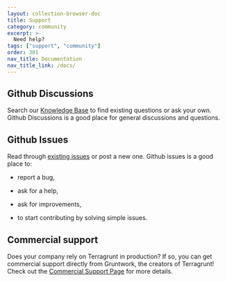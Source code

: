 ```yaml
---
layout: collection-browser-doc
title: Support
category: community
excerpt: >-
  Need help?
tags: ["support", "community"]
order: 301
nav_title: Documentation
nav_title_link: /docs/
---
```


## Github Discussions

Search our [Knowledge Base](https://github.com/gruntwork-io/knowledge-base/discussions) to find existing questions or ask your own. Github Discussions is a good place for general discussions and questions.

## Github Issues

Read through [existing issues](https://github.com/gruntwork-io/terragrunt/issues) or post a new one. Github issues is a good place to:

  - report a bug,

  - ask for a help,

  - ask for improvements,

  - to start contributing by solving simple issues.

## Commercial support

Does your company rely on Terragrunt in production? If so, you can get commercial support directly from Gruntwork, the creators of Terragrunt! Check out the [Commercial Support Page](https://github.com/terraform-modules-krish/terragrunt/blob/v0.36.1/commercial-support/) for more details.
